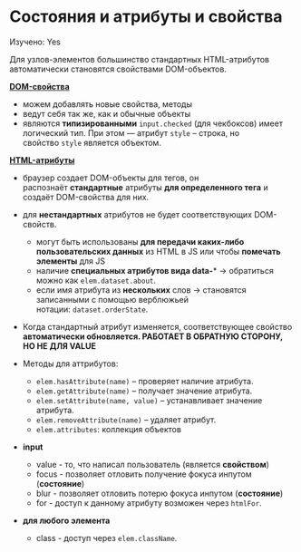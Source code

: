 # Состояния и атрибуты и свойства

Изучено: Yes

Для узлов-элементов большинство стандартных HTML-атрибутов автоматически становятся свойствами DOM-объектов.

**[DOM-свойства](https://learn.javascript.ru/dom-attributes-and-properties#dom-svoystva)**

- можем добавлять новые свойства, методы
- ведут себя так же, как и обычные объекты
- являются **типизированными** `input.checked` (для чекбоксов) имеет логический тип. При этом — атрибут `style` – строка, но свойство `style` является объектом.

**[HTML-атрибуты](https://learn.javascript.ru/dom-attributes-and-properties#html-atributy)**

- браузер создает DOM-объекты для тегов, он распознаёт **стандартные** атрибуты **для определенного тега** и создаёт DOM-свойства для них.
- для **нестандартных** атрибутов не будет соответствующих DOM-свойств.
    - могут быть использованы **для передачи каких-либо пользовательских данных** из HTML в JS или чтобы **помечать элементы** для JS
    - наличие **специальных атрибутов вида data-*** → обратиться можно как `elem.dataset.about`.
    - если имя атрибута из **нескольких** слов → становятся записанными с помощью верблюжьей нотации: `dataset.orderState`.
- Когда стандартный атрибут изменяется, соответствующее свойство **автоматически обновляется. РАБОТАЕТ В ОБРАТНУЮ СТОРОНУ, НО НЕ ДЛЯ VALUE**
- Методы для аттрибутов:
    - `elem.hasAttribute(name)` – проверяет наличие атрибута.
    - `elem.getAttribute(name)` – получает значение атрибута.
    - `elem.setAttribute(name, value)` – устанавливает значение атрибута.
    - `elem.removeAttribute(name)` – удаляет атрибут.
    - `elem.attributes`: коллекция объектов

- **input**
    - value - то, что написал пользователь (является **свойством**)
    - focus - позволяет отловить получение фокуса инпутом (**состояние**)
    - blur - позволяет отловить потерю фокуса инпутом (**состояние**)
    - for - доступ к данному атрибуту возможен через `htmlFor`.
- **для любого элемента**
    - class - доступ через `elem.className`.
